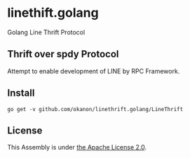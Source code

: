 # linethift.golang
Golang Line Thrift Protocol

## Thrift over spdy Protocol

Attempt to enable development of LINE by RPC Framework. 

## Install

```
go get -v github.com/okanon/linethrift.golang/LineThrift
```

## License

This Assembly is under [the Apache License 2.0](LICENSE).